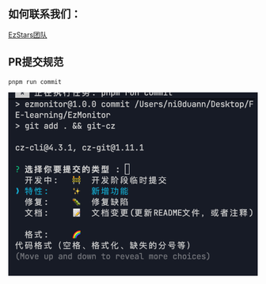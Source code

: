 ## 如何联系我们：

[EzStars团队](https://ezstars.github.io/DocCollab/about.html)

## PR提交规范

```Plain
pnpm run commit
```



![image-20250506215436489](img/image-20250506215436489.png)
